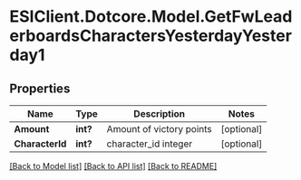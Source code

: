 # ESIClient.Dotcore.Model.GetFwLeaderboardsCharactersYesterdayYesterday1
## Properties

Name | Type | Description | Notes
------------ | ------------- | ------------- | -------------
**Amount** | **int?** | Amount of victory points | [optional] 
**CharacterId** | **int?** | character_id integer | [optional] 

[[Back to Model list]](../README.md#documentation-for-models) [[Back to API list]](../README.md#documentation-for-api-endpoints) [[Back to README]](../README.md)

